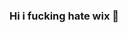 ### Hi i fucking hate wix 👋

<!--
**layer0013/layer0013** is a ✨ _special_ ✨ repository because its `README.md` (this file) appears on your GitHub profile.

Here are some ideas to get you started:

i fucking hate wix
-->
